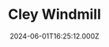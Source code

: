 ---
date: 2024-06-01T16:25:12.000Z
title: Cley Windmill
latitude: 52.95465398002218
longitude: 1.0429401422250233
category: checkin
---